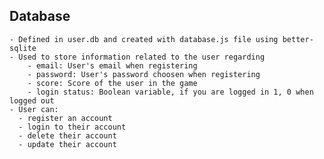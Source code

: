 ## Database
    - Defined in user.db and created with database.js file using better-sqlite
    - Used to store information related to the user regarding
        - email: User's email when registering
        - password: User's password choosen when registering
        - score: Score of the user in the game
        - login status: Boolean variable, if you are logged in 1, 0 when logged out
    - User can:
      - register an account
      - login to their account
      - delete their account
      - update their account
      
